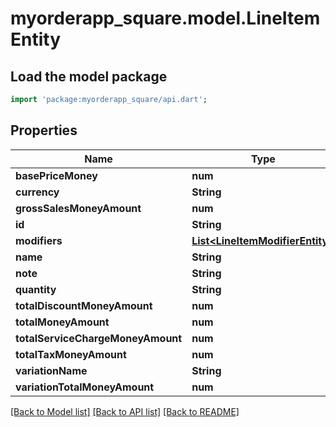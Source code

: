 # myorderapp_square.model.LineItemEntity

## Load the model package
```dart
import 'package:myorderapp_square/api.dart';
```

## Properties
Name | Type | Description | Notes
------------ | ------------- | ------------- | -------------
**basePriceMoney** | **num** |  | [optional] 
**currency** | **String** |  | [optional] 
**grossSalesMoneyAmount** | **num** |  | [optional] 
**id** | **String** |  | [optional] 
**modifiers** | [**List&lt;LineItemModifierEntity&gt;**](LineItemModifierEntity.md) |  | [optional] 
**name** | **String** |  | [optional] 
**note** | **String** |  | [optional] 
**quantity** | **String** |  | [optional] 
**totalDiscountMoneyAmount** | **num** |  | [optional] 
**totalMoneyAmount** | **num** |  | [optional] 
**totalServiceChargeMoneyAmount** | **num** |  | [optional] 
**totalTaxMoneyAmount** | **num** |  | [optional] 
**variationName** | **String** |  | [optional] 
**variationTotalMoneyAmount** | **num** |  | [optional] 

[[Back to Model list]](../README.md#documentation-for-models) [[Back to API list]](../README.md#documentation-for-api-endpoints) [[Back to README]](../README.md)


